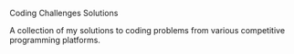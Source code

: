 Coding Challenges Solutions

A collection of my solutions to coding problems from various competitive programming platforms.
